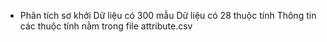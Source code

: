 * Phân tích sơ khởi
Dữ liệu có 300 mẫu
Dữ liệu có 28 thuộc tính
Thông tin các thuộc tính nằm trong file attribute.csv
